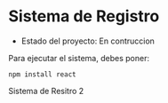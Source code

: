 <h1>Sistema de Registro</h1>

- Estado del proyecto: En contruccion

Para ejecutar el sistema, debes poner:

```npm install react```

Sistema de Resitro 2
